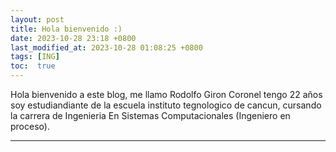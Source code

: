 ```yaml
---
layout: post
title: Hola bienvenido :)
date: 2023-10-28 23:18 +0800
last_modified_at: 2023-10-28 01:08:25 +0800
tags: [ING]
toc:  true
---
```

Hola bienvenido a este blog, me llamo Rodolfo Giron Coronel tengo 22 años soy estudiandiante de la escuela instituto tegnologico de cancun, cursando la carrera de Ingenieria En Sistemas Computacionales (Ingeniero en proceso).

 
-----

